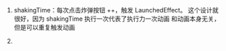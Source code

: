 


1. shakingTime：每次点击炸弹按钮 ++，触发 LaunchedEffect。
    这个设计就很好，因为 shakingTime 执行一次代表了执行力一次动画
    和动画本身无关，但是可以重复触发动画

2.
